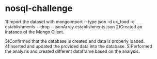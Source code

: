 # nosql-challenge
 1)Import the dataset with mongoimport --type json -d uk_food -c establishments --drop --jsonArray establishments.json
 2)Created an instance of the Mongo Client.

3)Confirmed that the database is created and data is properly loaded.
4)Inserted  and updated the provided data into the database.
5)Performed the analysis and created different dataframe based on the analysis.
